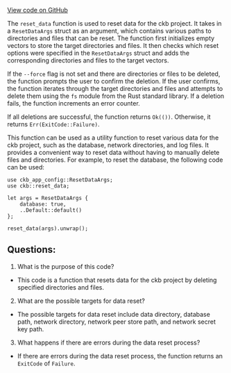 [View code on GitHub](https://github.com/nervosnetwork/ckb/blob/develop/ckb-bin/src/subcommand/reset_data.rs)

The `reset_data` function is used to reset data for the ckb project. It takes in a `ResetDataArgs` struct as an argument, which contains various paths to directories and files that can be reset. The function first initializes empty vectors to store the target directories and files. It then checks which reset options were specified in the `ResetDataArgs` struct and adds the corresponding directories and files to the target vectors.

If the `--force` flag is not set and there are directories or files to be deleted, the function prompts the user to confirm the deletion. If the user confirms, the function iterates through the target directories and files and attempts to delete them using the `fs` module from the Rust standard library. If a deletion fails, the function increments an error counter.

If all deletions are successful, the function returns `Ok(())`. Otherwise, it returns `Err(ExitCode::Failure)`.

This function can be used as a utility function to reset various data for the ckb project, such as the database, network directories, and log files. It provides a convenient way to reset data without having to manually delete files and directories. For example, to reset the database, the following code can be used:

```
use ckb_app_config::ResetDataArgs;
use ckb::reset_data;

let args = ResetDataArgs {
    database: true,
    ..Default::default()
};

reset_data(args).unwrap();
```
## Questions:
 1. What is the purpose of this code?
- This code is a function that resets data for the ckb project by deleting specified directories and files.

2. What are the possible targets for data reset?
- The possible targets for data reset include data directory, database path, network directory, network peer store path, and network secret key path.

3. What happens if there are errors during the data reset process?
- If there are errors during the data reset process, the function returns an `ExitCode` of `Failure`.
